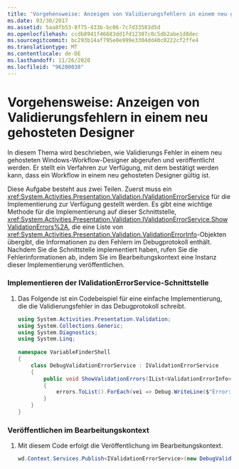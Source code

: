 ```yaml
---
title: 'Vorgehensweise: Anzeigen von Validierungsfehlern in einem neu gehosteten Designer'
ms.date: 03/30/2017
ms.assetid: 5aa8fb53-8f75-433b-bc06-7c7d33583d5d
ms.openlocfilehash: ccdb8941f46683dd1fd12387c0c5db2abe1d8dec
ms.sourcegitcommit: bc293b14af795e0e999e3304dd40c0222cf2ffe4
ms.translationtype: MT
ms.contentlocale: de-DE
ms.lasthandoff: 11/26/2020
ms.locfileid: "96280038"
---
```

# <a name="how-to-display-validation-errors-in-a-rehosted-designer"></a>Vorgehensweise: Anzeigen von Validierungsfehlern in einem neu gehosteten Designer

In diesem Thema wird beschrieben, wie Validierungs Fehler in einem neu gehosteten Windows-Workflow-Designer abgerufen und veröffentlicht werden. Er stellt ein Verfahren zur Verfügung, mit dem bestätigt werden kann, dass ein Workflow in einem neu gehosteten Designer gültig ist.  
  
 Diese Aufgabe besteht aus zwei Teilen. Zuerst muss ein <xref:System.Activities.Presentation.Validation.IValidationErrorService> für die Implementierung zur Verfügung gestellt werden.  Es gibt eine wichtige Methode für die Implementierung auf dieser Schnittstelle, <xref:System.Activities.Presentation.Validation.IValidationErrorService.ShowValidationErrors%2A>, die eine Liste von <xref:System.Activities.Presentation.Validation.ValidationErrorInfo>-Objekten übergibt, die Informationen zu den Fehlern im Debugprotokoll enthält.  Nachdem Sie die Schnittstelle implementiert haben, rufen Sie die Fehlerinformationen ab, indem Sie im Bearbeitungskontext eine Instanz dieser Implementierung veröffentlichen.  
  
### <a name="implement-the-ivalidationerrorservice-interface"></a>Implementieren der IValidationErrorService-Schnittstelle  
  
1. Das Folgende ist ein Codebeispiel für eine einfache Implementierung, die die Validierungsfehler in das Debugprotokoll schreibt.  
  
    ```csharp  
    using System.Activities.Presentation.Validation;  
    using System.Collections.Generic;  
    using System.Diagnostics;  
    using System.Linq;  
  
    namespace VariableFinderShell  
    {  
        class DebugValidationErrorService : IValidationErrorService  
        {  
            public void ShowValidationErrors(IList<ValidationErrorInfo> errors)  
            {  
                errors.ToList().ForEach(vei => Debug.WriteLine($"Error: {vei.Message}"));  
            }  
        }  
    }  
    ```  
  
### <a name="publishing-to-the-editing-context"></a>Veröffentlichen im Bearbeitungskontext  
  
1. Mit diesem Code erfolgt die Veröffentlichung im Bearbeitungskontext.  
  
    ```csharp  
    wd.Context.Services.Publish<IValidationErrorService>(new DebugValidationErrorService());  
    ```
